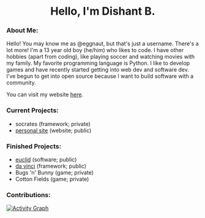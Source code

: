 <div align = 'center'>
<h1> Hello, I'm Dishant B. </h1>
</div>

### About Me:
Hello! You may know me as @eggnaut, but that's just a username. There's a lot more! I'm a 13 year old boy (he/him) who likes to code. I have other hobbies (apart from coding), like playing soccer and watching movies with my family. My favorite programming language is Python. I like to develop games and have recently started getting into web dev and software dev. I've begun to get into open source because I want to build software with a community.

You can visit my website [here](https://eggnaut.github.io).

### Current Projects:
- socrates (framework; private)
- [personal site](https://github.com/eggnaut/eggnaut.github.io) (website; public)

### Finished Projects:
- [euclid](https://github.com/eggnaut/euclid) (software; public)
- [da vinci](https://github.com/eggnaut/da-vinci) (framework; public)
- Bugs 'n' Bunny (game; private)
- Cotton Fields (game; private)

### Contributions:
[![Activity Graph](https://github-readme-activity-graph.cyclic.app/graph?username=eggnaut&hide_title=true&theme=github-compact&hide_border=true)](https://github.com/eggnaut)
